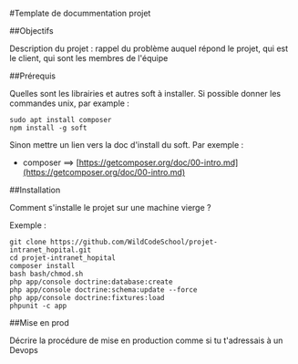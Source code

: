 #Template de docummentation projet

##Objectifs

Description du projet : rappel du problème auquel répond le projet, qui est le client, qui sont les membres de l'équipe

##Prérequis

Quelles sont les librairies et autres soft à installer. Si possible donner les commandes unix, par example :

    sudo apt install composer
    npm install -g soft

Sinon mettre un lien vers la doc d'install du soft. Par exemple :

* composer ==> [https://getcomposer.org/doc/00-intro.md](https://getcomposer.org/doc/00-intro.md)

##Installation

Comment s'installe le projet sur une machine vierge ?

Exemple : 

    git clone https://github.com/WildCodeSchool/projet-intranet_hopital.git
    cd projet-intranet_hopital
    composer install
    bash bash/chmod.sh
    php app/console doctrine:database:create
    php app/console doctrine:schema:update --force
    php app/console doctrine:fixtures:load
    phpunit -c app

##Mise en prod

Décrire la procédure de mise en production comme si tu t'adressais à un Devops

